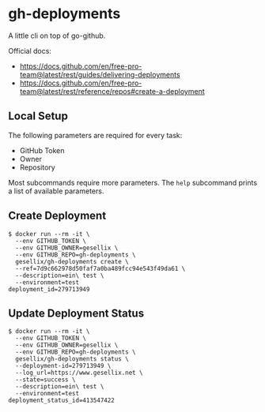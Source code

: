 # gh-deployments

A little cli on top of go-github.

Official docs:
- https://docs.github.com/en/free-pro-team@latest/rest/guides/delivering-deployments
- https://docs.github.com/en/free-pro-team@latest/rest/reference/repos#create-a-deployment

## Local Setup

The following parameters are required for every task:

- GitHub Token
- Owner
- Repository

Most subcommands require more parameters. The `help` subcommand prints a list of available parameters.

## Create Deployment

````shell script
$ docker run --rm -it \
  --env GITHUB_TOKEN \
  --env GITHUB_OWNER=gesellix \
  --env GITHUB_REPO=gh-deployments \
  gesellix/gh-deployments create \
  --ref=7d9c662978d50faf7a0ba489fcc94e543f49da61 \
  --description=ein\ test \
  --environment=test
deployment_id=279713949
````

## Update Deployment Status

````shell script
$ docker run --rm -it \
  --env GITHUB_TOKEN \
  --env GITHUB_OWNER=gesellix \
  --env GITHUB_REPO=gh-deployments \
  gesellix/gh-deployments status \
  --deployment-id=279713949 \
  --log_url=https://www.gesellix.net \
  --state=success \
  --description=ein\ test \
  --environment=test
deployment_status_id=413547422
````
